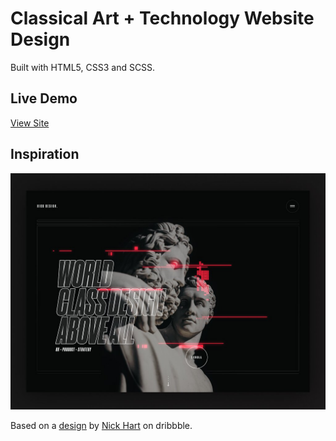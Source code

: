 # Classical Art + Technology Website Design

Built with HTML5, CSS3 and SCSS.

## Live Demo

[View Site](https://brandonwingerair.github.io/classical-tech-design-site/)

## Inspiration

![site hero design by nick hart](/images/site-hero-design-by-nick-hart.jpg)

Based on a [design](https://dribbble.com/shots/20886580-Design-site-hero) by [Nick Hart](https://dribbble.com/nickhart) on dribbble.